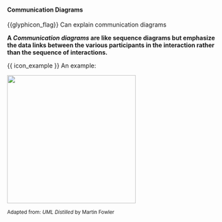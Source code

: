 <div id="title">

#### Communication Diagrams

</div>

<span id="prereqs"></span>

<span id="outcomes">{{glyphicon_flag}} Can explain communication diagrams</span>

<div id="body">

**A _Communication diagrams_ are like sequence diagrams but emphasize the data links between the various participants in the interaction rather than the sequence of interactions.**

<tip-box> 

{{ icon_example }} An example:

<img src="{{baseUrl}}/modeling/modelingBehaviors/communicationDiagrams/images/diagram.png" height="300" />
<br>

<sub>Adapted from: _UML Distilled_ by Martin Fowler</sub>

</tip-box>

</div>

<div id="extras">
</div>